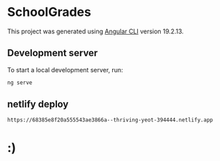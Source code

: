 # SchoolGrades

This project was generated using [Angular CLI](https://github.com/angular/angular-cli) version 19.2.13.

## Development server

To start a local development server, run:

```bash
ng serve
```

## netlify deploy

```aiignore
https://68385e8f20a555543ae3866a--thriving-yeot-394444.netlify.app
```

# :)
